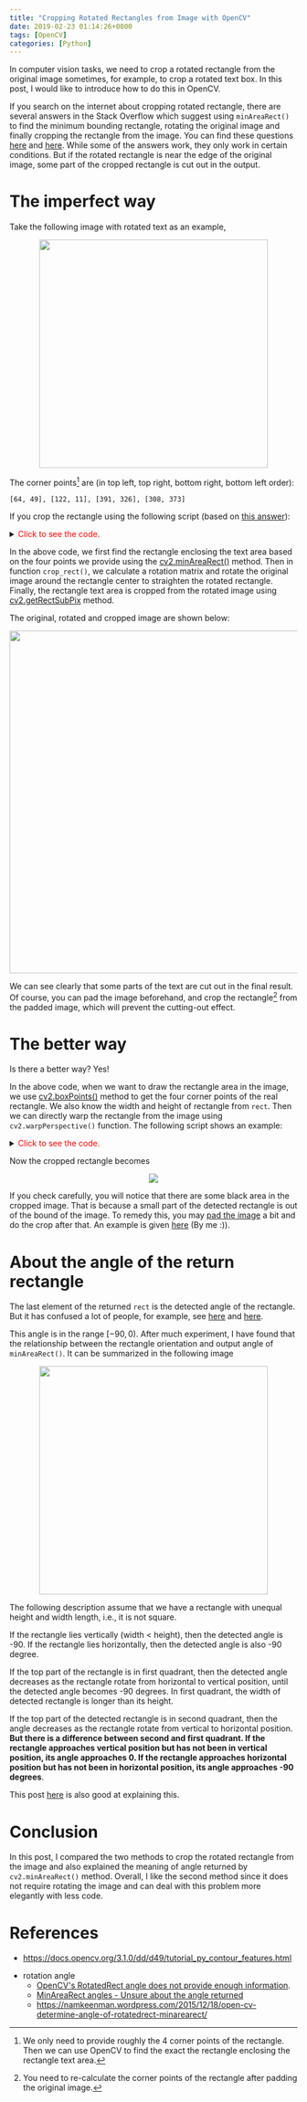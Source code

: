 ```yaml
---
title: "Cropping Rotated Rectangles from Image with OpenCV"
date: 2019-02-23 01:14:26+0800
tags: [OpenCV]
categories: [Python]
---
```


In computer vision tasks, we need to crop a rotated rectangle from the original
image sometimes, for example, to crop a rotated text box. In this post, I would
like to introduce how to do this in OpenCV.

<!--more-->

If you search on the internet about cropping rotated rectangle, there are
several answers in the Stack Overflow which suggest using `minAreaRect()` to
find the minimum bounding rectangle, rotating the original image and finally
cropping the rectangle from the image. You can find these questions
[here](https://stackoverflow.com/questions/11627362/how-to-straighten-a-rotated-rectangle-area-of-an-image-using-opencv-in-python)
and
[here](https://stackoverflow.com/questions/37177811/crop-rectangle-returned-by-minarearect-opencv-python).
While some of the answers work, they only work in certain conditions. But if
the rotated rectangle is near the edge of the original image, some part of the
cropped rectangle is cut out in the output.

# The imperfect way

Take the following image with rotated text as an example,

<p align="center">
<img src="https://blog-resource-1257868508.file.myqcloud.com/20190227003207.png" width="400">
</p>

The corner points[^1] are (in top left, top right, bottom right, bottom left order):

```
[64, 49], [122, 11], [391, 326], [308, 373]
```

If you crop the rectangle using the following script (based on [this
answer](https://stackoverflow.com/a/48553593/6064933)):

<details>
<summary><font color="red">Click to see the code.</font></summary>

```python
import cv2
import numpy as np


def main():
    img = cv2.imread("big_vertical_text.jpg")
    cnt = np.array([
            [[64, 49]],
            [[122, 11]],
            [[391, 326]],
            [[308, 373]]
        ])
    # find the exact rectangle enclosing the text area
    # rect is a tuple consisting of 3 elements: the first element is the center
    # of the rectangle, the second element is the width, height, and the
    # third element is the detected rotation angle.
    # Example output: ((227.5, 187.50003051757812),
    # (94.57575225830078, 417.98736572265625), -36.982906341552734)
    rect = cv2.minAreaRect(cnt)
    print("rect: {}".format(rect))

    box = cv2.boxPoints(rect)
    box = np.int0(box)

    # print("bounding box: {}".format(box))
    cv2.drawContours(img, [box], 0, (0, 0, 255), 2)

    # img_crop will the cropped rectangle, img_rot is the rotated image
    img_crop, img_rot = crop_rect(img, rect)
    cv2.imwrite("cropped_img.jpg", img_crop)
    cv2.waitKey(0)


def crop_rect(img, rect):
    # get the parameter of the small rectangle
    center, size, angle = rect[0], rect[1], rect[2]
    center, size = tuple(map(int, center)), tuple(map(int, size))

    # get row and col num in img
    height, width = img.shape[0], img.shape[1]

    # calculate the rotation matrix
    M = cv2.getRotationMatrix2D(center, angle, 1)
    # rotate the original image
    img_rot = cv2.warpAffine(img, M, (width, height))

    # now rotated rectangle becomes vertical, and we crop it
    img_crop = cv2.getRectSubPix(img_rot, size, center)

    return img_crop, img_rot


if __name__ == "__main__":
    main()
```
</details>


In the above code, we first find the rectangle enclosing the text area based on
the four points we provide using the
[cv2.minAreaRect()](https://docs.opencv.org/3.1.0/d3/dc0/group__imgproc__shape.html#ga3d476a3417130ae5154aea421ca7ead9)
method. Then in function `crop_rect()`, we calculate a rotation matrix and
rotate the original image around the rectangle center to straighten the rotated
rectangle. Finally, the rectangle text area is cropped from the rotated image
using
[cv2.getRectSubPix](https://docs.opencv.org/3.1.0/da/d54/group__imgproc__transform.html#ga77576d06075c1a4b6ba1a608850cd614)
method.

The original, rotated and cropped image are shown below:

<p align="center">
<img src="https://blog-resource-1257868508.file.myqcloud.com/20190227003243.png" width="600">
</p>

We can see clearly that some parts of the text are cut out in the final result.
Of course, you can pad the image beforehand, and crop the rectangle[^2] from
the padded image, which will prevent the cutting-out effect.

# The better way

Is there a better way? Yes!

In the above code, when we want to draw the rectangle area in the image, we use
[cv2.boxPoints()](https://docs.opencv.org/3.1.0/d3/dc0/group__imgproc__shape.html#gaf78d467e024b4d7936cf9397185d2f5c)
method to get the four corner points of the real rectangle. We also know the
width and height of rectangle from `rect`. Then we can directly warp the
rectangle from the image using `cv2.warpPerspective()` function. The following
script shows an example:

<details>
<summary><font color="red">Click to see the code.</font></summary>

```python
import cv2
import numpy as np


def main():
    img = cv2.imread("big_vertical_text.jpg")
    # points for test.jpg
    cnt = np.array([
            [[64, 49]],
            [[122, 11]],
            [[391, 326]],
            [[308, 373]]
        ])
    print("shape of cnt: {}".format(cnt.shape))
    rect = cv2.minAreaRect(cnt)
    print("rect: {}".format(rect))

    # the order of the box points: bottom left, top left, top right,
    # bottom right
    box = cv2.boxPoints(rect)
    box = np.int0(box)

    print("bounding box: {}".format(box))
    cv2.drawContours(img, [box], 0, (0, 0, 255), 2)

    # get width and height of the detected rectangle
    width = int(rect[1][0])
    height = int(rect[1][1])

    src_pts = box.astype("float32")
    # coordinate of the points in box points after the rectangle has been
    # straightened
    dst_pts = np.array([[0, height-1],
                        [0, 0],
                        [width-1, 0],
                        [width-1, height-1]], dtype="float32")

    # the perspective transformation matrix
    M = cv2.getPerspectiveTransform(src_pts, dst_pts)

    # directly warp the rotated rectangle to get the straightened rectangle
    warped = cv2.warpPerspective(img, M, (width, height))

    # cv2.imwrite("crop_img.jpg", warped)
    cv2.waitKey(0)


if __name__ == "__main__":
    main()
```
</details>

Now the cropped rectangle becomes

<p align="center">
<img src="https://blog-resource-1257868508.file.myqcloud.com/20190227003325.png">
</p>

If you check carefully, you will notice that there are some black area in the
cropped image. That is because a small part of the detected rectangle is
out of the bound of the image. To remedy this, you may [pad the image](https://stackoverflow.com/q/36255654/6064933)
a bit and do the crop after that. An example is given
[here](https://stackoverflow.com/a/54824218/6064933) (By me :)).

# About the angle of the return rectangle

The last element of the returned `rect` is the detected angle of the rectangle.
But it has confused a lot of people, for example, see
[here](https://stackoverflow.com/q/24073127/6064933) and [here](https://stackoverflow.com/q/15956124/6064933).

This angle is in the range $[-90, 0)$. After much experiment, I have found that
the relationship between the rectangle orientation and output angle of
`minAreaRect()`. It can be summarized in the following image

<p align="center">
<img src="https://blog-resource-1257868508.file.myqcloud.com/20190227003358.png" width="400">
</p>

The following description assume that we have a rectangle with unequal height
and width length, i.e., it is not square.

If the rectangle lies vertically (width < height), then the detected angle is
-90. If the rectangle lies horizontally, then the detected angle is also -90
degree.

If the top part of the rectangle is in first quadrant, then the detected angle
decreases as the rectangle rotate from horizontal to vertical position, until
the detected angle becomes -90 degrees. In first quadrant, the width of
detected rectangle is longer than its height.

If the top part of the detected rectangle is in second quadrant, then the angle
decreases as the rectangle rotate from vertical to horizontal position. **But
there is a difference between second and first quadrant. If the rectangle
approaches vertical position but has not been in vertical position, its angle
approaches 0. If the rectangle approaches horizontal position but has not been
in horizontal position, its angle approaches -90 degrees**.

This post [here](https://namkeenman.wordpress.com/2015/12/18/open-cv-determine-angle-of-rotatedrect-minarearect/)
is also good at explaining this.

# Conclusion

In this post, I compared the two methods to crop the rotated rectangle from the
image and also explained the meaning of angle returned by `cv2.minAreaRect()`
method. Overall, I like the second method since it does not require rotating
the image and can deal with this problem more elegantly with less code.

# References

+ <https://docs.opencv.org/3.1.0/dd/d49/tutorial_py_contour_features.html>
- rotation angle
    + [OpenCV's RotatedRect angle does not provide enough information](https://stackoverflow.com/q/24073127/6064933).
    + [MinAreaRect angles - Unsure about the angle returned](https://stackoverflow.com/q/15956124/6064933)
    - <https://namkeenman.wordpress.com/2015/12/18/open-cv-determine-angle-of-rotatedrect-minarearect/>

[^1]: We only need to provide roughly the 4 corner points of the rectangle. Then we can use OpenCV to find the exact the rectangle enclosing the rectangle text area.
[^2]: You need to re-calculate the corner points of the rectangle after padding the original image.
